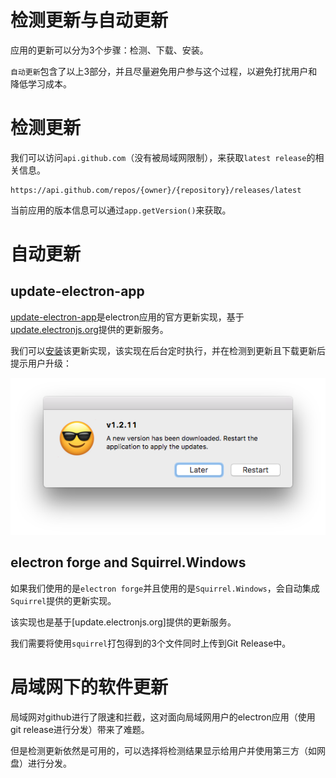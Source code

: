 # 检测更新与自动更新
应用的更新可以分为3个步骤：检测、下载、安装。

`自动更新`包含了以上3部分，并且尽量避免用户参与这个过程，以避免打扰用户和降低学习成本。

# 检测更新
我们可以访问`api.github.com`（没有被局域网限制），来获取`latest release`的相关信息。

```
https://api.github.com/repos/{owner}/{repository}/releases/latest
```


当前应用的版本信息可以通过`app.getVersion()`来获取。

# 自动更新
## update-electron-app
[update-electron-app](https://github.com/electron/update-electron-app)是electron应用的官方更新实现，基于[update.electronjs.org](https://github.com/electron/update.electronjs.org)提供的更新服务。

我们可以[安装](https://github.com/electron/update-electron-app#installation)该更新实现，该实现在后台定时执行，并在检测到更新且下载更新后提示用户升级：

![image](./assets/update-electron-app.png)

## electron forge and Squirrel.Windows
如果我们使用的是`electron forge`并且使用的是`Squirrel.Windows`，会自动集成`Squirrel`提供的更新实现。

该实现也是基于[update.electronjs.org]提供的更新服务。

我们需要将使用`squirrel`打包得到的3个文件同时上传到Git Release中。

# 局域网下的软件更新
局域网对github进行了限速和拦截，这对面向局域网用户的electron应用（使用git release进行分发）带来了难题。

但是检测更新依然是可用的，可以选择将检测结果显示给用户并使用第三方（如网盘）进行分发。